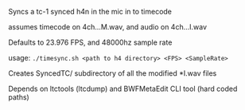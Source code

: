 Syncs a tc-1 synced h4n in the mic in to timecode

assumes timecode on 4ch...M.wav, and audio on 4ch...I.wav

Defaults to 23.976 FPS, and 48000hz sample rate

usage: `./timesync.sh <path to h4 directory> <FPS> <SampleRate>`


Creates SyncedTC/ subdirectory of all the modified *I.wav files


Depends on ltctools (ltcdump) and BWFMetaEdit CLI tool (hard coded paths)

